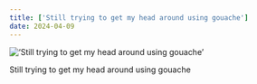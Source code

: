 ```yaml
---
title: ['Still trying to get my head around using gouache']
date: 2024-04-09
---
```


![‘Still trying to get my head around using gouache’](/240409_still-trying-to_counter.jpg)

Still trying to get my head around using gouache
